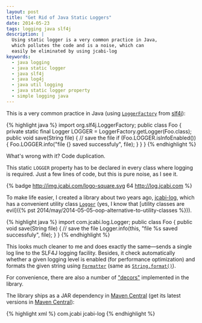 ```yaml
---
layout: post
title: "Get Rid of Java Static Loggers"
date: 2014-05-23
tags: logging java slf4j
description: |
  Using static logger is a very common practice in Java,
  which pollutes the code and is a noise, which can
  easily be eliminated by using jcabi-log
keywords:
  - java logging
  - java static logger
  - java slf4j
  - java log4j
  - java util logging
  - java static logger property
  - simple logging java
---
```


This is a very common practice in Java
(using [`LoggerFactory`](http://www.slf4j.org/apidocs/org/slf4j/LoggerFactory.html)
from [slf4j](http://www.slf4j.org/)):

{% highlight java %}
import org.slf4j.LoggerFactory;
public class Foo {
  private static final Logger LOGGER =
    LoggerFactory.getLogger(Foo.class);
  public void save(String file) {
    // save the file
    if (Foo.LOGGER.isInfoEnabled()) {
      Foo.LOGGER.info("file {} saved successfuly", file);
    }
  }
}
{% endhighlight %}

What's wrong with it? Code duplication.

<!--more-->

This static `LOGGER` property has to be declared in every class
where logging is required. Just a few lines of code, but
this is pure noise, as I see it.

{% badge http://img.jcabi.com/logo-square.svg 64 http://log.jcabi.com %}

To make life easier, I created a library about two years
ago, [jcabi-log](http://log.jcabi.com), which has a convenient
utility class [`Logger`](http://log.jcabi.com/apidocs-0.12.2/com/jcabi/log/Logger.html)
(yes, I know that [utility classes are evil]({% pst 2014/may/2014-05-05-oop-alternative-to-utility-classes %})).

{% highlight java %}
import com.jcabi.log.Logger;
public class Foo {
  public void save(String file) {
    // save the file
    Logger.info(this, "file %s saved successfuly", file);
  }
}
{% endhighlight %}

This looks much cleaner to me and does exactly
the same&mdash;sends a single log line to the SLF4J
logging facility. Besides, it check automatically whether a given logging
level is enabled (for performance optimization) and formats the
given string using [`Formatter`](http://docs.oracle.com/javase/7/docs/api/java/util/Formatter.html)
(same as [`String.format()`](http://docs.oracle.com/javase/7/docs/api/java/lang/String.html#format%28java.lang.String,+java.lang.Object...%29)).

For convenience, there are also a number of ["decors"](http://log.jcabi.com/decors.html)
implemented in the library.

The library ships as a JAR dependency in
[Maven Central](http://repo1.maven.org/maven2/com/jcabi/jcabi-log)
(get its latest versions in [Maven Central](http://search.maven.org/)):

{% highlight xml %}
<dependency>
  <groupId>com.jcabi</groupId>
  <artifactId>jcabi-log</artifactId>
</dependency>
{% endhighlight %}
